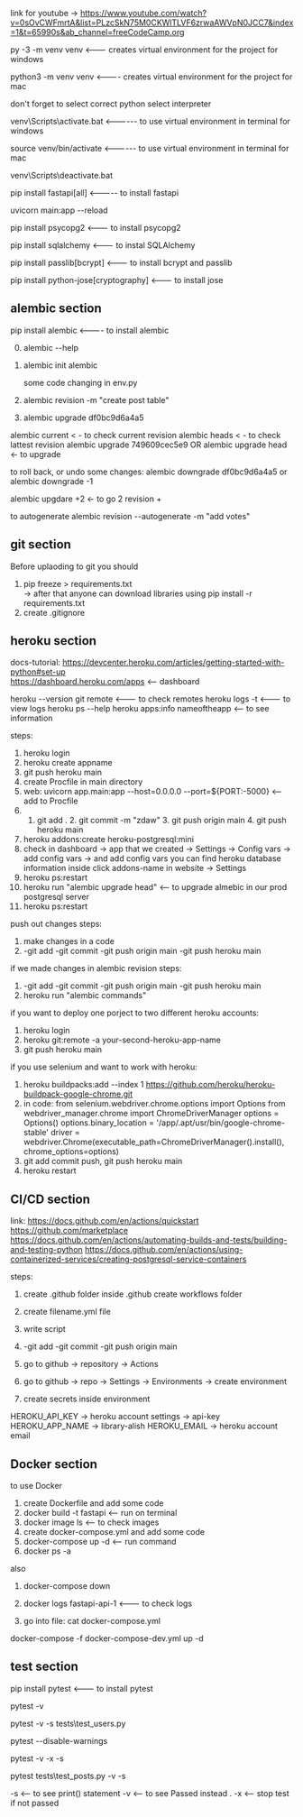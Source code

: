 link for youtube -> https://www.youtube.com/watch?v=0sOvCWFmrtA&list=PLzcSkN75M0CKWlTLVF6zrwaAWVpN0JCC7&index=1&t=65990s&ab_channel=freeCodeCamp.org


py -3 -m venv venv  <--- creates virtual environment for the project for windows

python3 -m venv venv <---- creates virtual environment for the project for mac

don't forget to select correct python select interpreter 

venv\Scripts\activate.bat <------ to use virtual environment in terminal for windows

source venv/bin/activate <------ to use virtual environment in terminal for mac

venv\Scripts\deactivate.bat

pip install fastapi[all] <----- to install fastapi


uvicorn main:app --reload



pip install psycopg2 <--- to install psycopg2 

pip install sqlalchemy <--- to instal SQLAlchemy

pip install passlib[bcrypt] <--- to install bcrypt and passlib

pip install python-jose[cryptography] <--- to install jose


alembic section
----------------------------------------------------------------------------------

pip install alembic <---- to install alembic

0. alembic --help 
1. alembic init alembic
   
   some code changing in env.py

2. alembic revision -m "create post table"
3. alembic upgrade df0bc9d6a4a5


alembic current < - to check current revision
alembic heads   < - to check lattest revision
alembic upgrade 749609cec5e9   OR  alembic upgrade head <- to upgrade

to roll back, or undo some changes:
alembic downgrade df0bc9d6a4a5 or alembic downgrade -1 


alembic upgdare +2 <- to go 2 revision +


to autogenerate 
alembic revision --autogenerate -m "add votes"



git section
------------------------------------------
Before uplaoding to git you should
1. pip freeze > requirements.txt     
-> after that anyone can download libraries using pip install -r requirements.txt     
2. create .gitignore



heroku section
----------------------------------------------------
docs-tutorial:
https://devcenter.heroku.com/articles/getting-started-with-python#set-up  
https://dashboard.heroku.com/apps   <-- dashboard

heroku --version
git remote <--- to check remotes
heroku logs -t <--- to view logs
heroku ps --help
heroku apps:info nameoftheapp <-- to see information


steps:
1. heroku login
2. heroku create appname
3. git push heroku main 
4. create Procfile in main directory
5. web: uvicorn app.main:app --host=0.0.0.0 --port=${PORT:-5000} <-- add to Procfile
6. 1. git add . 2. git commit -m "zdaw" 3. git push origin main 4. git push heroku main 
7. heroku addons:create heroku-postgresql:mini
8. check in dashboard -> app that we created -> Settings -> Config vars -> add config vars -> and add config vars
you can find heroku database information inside click addons-name in website -> Settings
9. heroku ps:restart
10. heroku run "alembic upgrade head"  <-- to upgrade almebic in our prod postgresql server
11. heroku ps:restart

push out changes
steps:
1. make changes in a code
2. -git add  -git commit  -git push origin main  -git push heroku main

if we made changes in alembic revision
steps:
1. -git add  -git commit  -git push origin main  -git push heroku main
2. heroku run "alembic commands"

if you want to deploy one porject to two different heroku accounts:
1. heroku login
2. heroku git:remote -a your-second-heroku-app-name
3. git push heroku main


if you use selenium and want to work with heroku:
1. heroku buildpacks:add --index 1 https://github.com/heroku/heroku-buildpack-google-chrome.git
2. in code:
from selenium.webdriver.chrome.options import Options
from webdriver_manager.chrome import ChromeDriverManager
options = Options()
options.binary_location = '/app/.apt/usr/bin/google-chrome-stable'
driver = webdriver.Chrome(executable_path=ChromeDriverManager().install(), chrome_options=options)
3. git add commit push, git push heroku main
4. heroku restart

CI/CD section
-----------------------------------------------------------------------
link:
https://docs.github.com/en/actions/quickstart
https://github.com/marketplace
https://docs.github.com/en/actions/automating-builds-and-tests/building-and-testing-python
https://docs.github.com/en/actions/using-containerized-services/creating-postgresql-service-containers

steps:
1. create .github folder inside .github create workflows folder
2. create filename.yml file
3. write script
4. -git add  -git commit  -git push origin main
5. go to github -> repository -> Actions


1. go to github -> repo -> Settings -> Environments -> create environment
2. create secrets inside environment


HEROKU_API_KEY  -> heroku account settings -> api-key
HEROKU_APP_NAME -> library-alish
HEROKU_EMAIL -> heroku account email



Docker section
----------------------------------------------
to use Docker
1. create Dockerfile and add some code
2. docker build -t fastapi <-- run on terminal
3. docker image ls <-- to check images
4. create docker-compose.yml and add some code
5. docker-compose up -d <-- run command
6. docker ps -a 

also 
1. docker-compose down

2. docker logs fastapi-api-1 <--- to check logs

3. go into file: cat docker-compose.yml

docker-compose -f docker-compose-dev.yml up -d




test section
---------------------------------------
pip install pytest <--- to install pytest

pytest -v 

pytest -v -s tests\test_users.py

pytest --disable-warnings

pytest -v -x -s           

pytest tests\test_posts.py -v -s



-s <-- to see print() statement
-v <-- to see Passed instead .
-x <-- stop test if not passed



